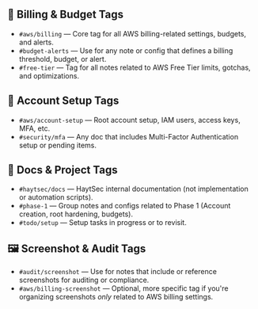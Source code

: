 ## 🧾 Billing & Budget Tags

- `#aws/billing` — Core tag for all AWS billing-related settings, budgets, and alerts.
- `#budget-alerts` — Use for any note or config that defines a billing threshold, budget, or alert.
- `#free-tier` — Tag for all notes related to AWS Free Tier limits, gotchas, and optimizations.

## 👤 Account Setup Tags

- `#aws/account-setup` — Root account setup, IAM users, access keys, MFA, etc.
- `#security/mfa` — Any doc that includes Multi-Factor Authentication setup or pending items.

## 📁 Docs & Project Tags

- `#haytsec/docs` — HaytSec internal documentation (not implementation or automation scripts).
- `#phase-1` — Group notes and configs related to Phase 1 (Account creation, root hardening, budgets).
- `#todo/setup` — Setup tasks in progress or to revisit.

## 🖼️ Screenshot & Audit Tags

- `#audit/screenshot` — Use for notes that include or reference screenshots for auditing or compliance.
- `#aws/billing-screenshot` — Optional, more specific tag if you're organizing screenshots *only* related to AWS billing settings.
